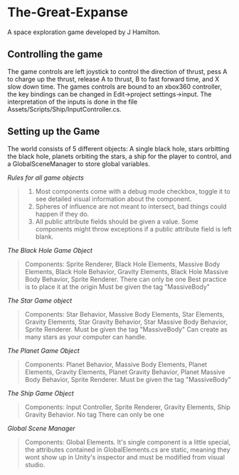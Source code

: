 # The-Great-Expanse
A space exploration game developed by J Hamilton.

Controlling the game
--------------------
The game controls are left joystick to control the 
direction of thrust, pess A to charge up the thrust,
release A to thrust, B to fast forward time, and X 
slow down time. The games controls are bound to an 
xbox360 controller, the key bindings can be changed 
in Edit->project settings->input. The interpretation 
of the inputs is done in the file 
Assets/Scripts/Ship/InputController.cs. 

Setting up the Game
-------------------
The world consists of 5 different objects: A single 
black hole, stars orbitting the black hole, planets 
orbiting the stars, a ship for the player to 
control, and a GlobalSceneManager to store global 
variables. 

*Rules for all game objects*
>1. Most components come with a debug mode 
checkbox, toggle it to see detailed visual information 
about the component.
>2. Spheres of influence are not meant to intersect, bad
things could happen if they do.
>3. All public attribute fields should be given a value.
Some components might throw exceptions if a public 
attribute field is left blank.

*The Black Hole Game Object*
>Components: Sprite Renderer, Black Hole Elements, 
Massive Body Elements, Black Hole Behavior, Gravity 
Elements, Black Hole Massive Body Behavior, Sprite 
Renderer.
>There can only be one
>Best practice is to place it at the origin
>Must be given the tag "MassiveBody"

*The Star Game object*
>Components: Star Behavior, Massive Body Elements,
Star Elements, Gravity Elements, Star Gravity Behavior,
Star Massive Body Behavior, Sprite Renderer.
>Must be given the tag "MassiveBody"
>Can create as many stars as your computer can handle.

*The Planet Game Object*
>Components: Planet Behavior, Massive Body Elements,
Planet Elements, Gravity Elements, Planet Gravity Behavior,
Planet Massive Body Behavior, Sprite Renderer.
>Must be given the tag "MassiveBody"

*The Ship Game Object*
>Components: Input Controller, Sprite Renderer, Gravity
Elements, Ship Gravity Behavior.
>No tag
>There can only be one

*Global Scene Manager*
>Components: Global Elements.
>It's single component is a little special, the attributes
contained in GlobalElements.cs are static, meaning they 
wont show up in Unity's inspector and must be modified
from visual studio. 
